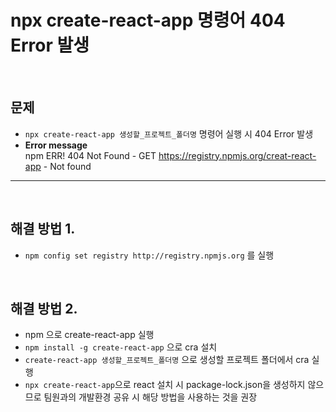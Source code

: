 # npx create-react-app 명령어 404 Error 발생

<br>

## **문제**

- `npx create-react-app 생성할_프로젝트_폴더명` 명령어 실행 시 404 Error 발생
- **Error message**<br> npm ERR! 404 Not Found - GET https://registry.npmjs.org/creat-react-app - Not found

---

<br>

## **해결 방법 1.**

- `npm config set registry http://registry.npmjs.org` 를 실행

<br>

## **해결 방법 2.**

- npm 으로 create-react-app 실행
- `npm install -g create-react-app` 으로 cra 설치
- `create-react-app 생성할_프로젝트_폴더명` 으로 생성할 프로젝트 폴더에서 cra 실행
- `npx create-react-app`으로 react 설치 시 package-lock.json을 생성하지 않으므로 팀원과의 개발환경 공유 시 해당 방법을 사용하는 것을 권장
